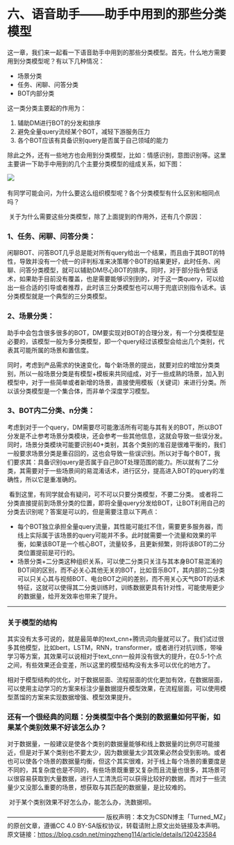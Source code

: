 # 六、语音助手——助手中用到的那些分类模型

这一章，我们来一起看一下语音助手中用到的那些分类模型。首先，什么地方需要用到分类模型呢？有以下几种情况：

* 场景分类
* 任务、闲聊、问答分类
* BOT内部分类

这一类分类主要起的作用为：

1. 辅助DM进行BOT的分发和排序
2. 避免全量query流经某个BOT，减轻下游服务压力
3. 各个BOT应该有具备识别query是否属于自己领域的能力

除此之外，还有一些地方也会用到分类模型，比如：情感识别，意图识别等。这里主要讲一下助手中用到的几个主要分类模型的组成关系，如下图：

![](..\..\images\语音助手_分类模型.png)

​    有同学可能会问，为什么要这么组织模型呢？各个分类模型有什么区别和相同点吗？ 

​    关于为什么需要这些分类模型，除了上面提到的作用外，还有几个原因：

### 1、任务、闲聊、问答分类：

​    	闲聊BOT、问答BOT几乎总是能对所有query给出一个结果，而且由于其BOT的特性，导致并没有一个统一的评判标准来决策哪个BOT的结果更好，此时任务、闲聊、问答分类模型，就可以辅助DM尽心BOT的排序。同时，对于部分指令型话术，如果助手目前没有覆盖，也是需要能够识别到的，对于这一类query，可以给出一些合适的引导或者推荐，此时该三分类模型也可以用于兜底识别指令话术。该分类模型就是一个典型的三分类模型。

### 2、场景分类：

​    	助手中会包含很多很多的BOT，DM要实现对BOT的合理分发，有一个分类模型是必要的，该模型一般为多分类模型，即一个query经过该模型会给出几个类别，代表其可能所属的场景和置信度。

​		同时，考虑到产品需求的快速变化，每个新场景的提出，就要对应的增加分类类别，所以一般场景分类是有模型+模板来共同组成，对于一些成熟的场景，加入到模型中，对于一些简单或者新增的场景，直接使用模板（关键词）来进行分类。所以该分类模型是一个集合体，而非单个深度学习模型。

### 3、BOT内二分类、n分类：

​    	考虑到对于一个query，DM需要尽可能激活所有可能与其有关的BOT，所以BOT分发是不止参考场景分类模块，还会参考一些其他信息，这就会导致一些误分发。同时，场景分类模块可能要识别40+类别，其各个类别的准召是很难平衡的，我们一般要求场景分类是重召回的，这也会导致一些误识别。所以对于每个BOT，我们要求其：具备识别query是否属于自己BOT处理范围的能力。所以就有了二分类，其需要对于一些场景间的易混淆话术，进行区分，提高进入BOT的query的准确性，所以它是重准确的。

​    	看到这里，有同学就会有疑问，可不可以只要分类模型，不要二分类。 或者将二分类直接提前到场景分类的位置，即将全量query分发给BOT，让BOT利用自己的分类去识别呢？答案是可以的，但是需要注意以下两点：

* 每个BOT独立承担全量query流量，其性能可能扛不住，需要更多服务器，而线上实际属于该场景的query可能并不多。此时就需要一个流量和效果的平衡，如果该BOT是一个核心BOT，流量较多，且更新频繁，则将该BOT的二分类位置提前是可行的。
* 场景分类+二分类这种组织关系，可以使二分类只关注与其本身BOT易混淆的BOT间的区别，而不必关心其他无关的BOT，比如音乐BOT，其内部的二分类可以只关心其与视频BOT、电台BOT之间的差别，而不用关心天气BOT的话术特征，这就可以使得其二分类训练时，训练数据更具有针对性，可能使用更少的数据量，给开发效率也带来了提升。

----

### 关于模型的结构

​	    其实没有太多可说的，就是最简单的text_cnn+腾讯词向量就可以了。我们试过很多其他模型，比如bert，LSTM，RNN，transformer，或者进行对抗训练，带噪学习等方案，其效果可以说相对于text_cnn一般并没有很大的提升，在0.5-1个点之间，有些效果还会变差，所以这里的模型结构没有太多可以优化的地方了。

​    	相对于模型结构的优化，对于数据层面、流程层面的优化更加有效，在数据层面，可以使用主动学习的方案来标注少量数据提升模型效果，在流程层面，可以使用模型蒸馏的方案来实现数据增强、模型效果提升。

### 还有一个很经典的问题：分类模型中各个类别的数据量如何平衡，如果某个类别效果不好该怎么办？

​    	对于数据量，一般建议是使各个类别的数据量能够和线上数据量的比例尽可能接近，但是对于某个类别也不要太少，因为数据量太少其效果必然会受到影响。或者也可以使各个场景的数据量均衡，但这个其实很难，对于线上每个场景的重要度是不同的，其复杂度也是不同的，有些场景既重要又复杂而且流量也很多，其场景可以很容易获取到大量数据，进行人工清洗后可以获得比较好的数据，而对于一些流量少又没那么重要的场景，想获取与其匹配的数据量，是比较难的。

​    	对于某个类别效果不好怎么办，能怎么办，洗数据呗。

————————————————
版权声明：本文为CSDN博主「Turned_MZ」的原创文章，遵循CC 4.0 BY-SA版权协议，转载请附上原文出处链接及本声明。
原文链接：https://blog.csdn.net/mingzheng114/article/details/120423584